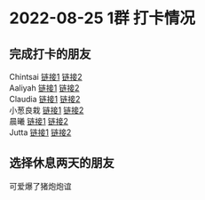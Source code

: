 # 2022-08-25 1群 打卡情况
## 完成打卡的朋友
Chintsai [链接1](http://mmbiz.qpic.cn/mmbiz_jpg/fKBOEML39zpQ6zuajHYVAlKqkPoFVMiaGvpwmTIIC0onUOLnUp2yvIBc0YxsBB6wd3KAbTrbu9qZVdTQKdbACew/0) [链接2](http://mmbiz.qpic.cn/mmbiz_jpg/fKBOEML39zpQ6zuajHYVAlKqkPoFVMiaGKCMOfyKo97dic3DWZ2zJhzFjDAZicYJGnBzHGiaEPV91CHCSwCCcO8BPQ/0) <br>Aaliyah [链接1](http://mmbiz.qpic.cn/mmbiz_jpg/aBaDwGIjEcEkhPz9EOic9bVaPgqbWSv0uwpUHHdeNRGtjMfMjNQxriaHL2fpFlmytxl7dvyZIepI03dZHnF56Brw/0) [链接2](http://mmbiz.qpic.cn/mmbiz_jpg/aBaDwGIjEcEkhPz9EOic9bVaPgqbWSv0uNaKLR5yicWBrzSicn8WemAAhhEJhaO5MdcHSn33m3rBcvScYNbdqGP9Q/0) <br>Claudia [链接1](http://mmbiz.qpic.cn/mmbiz_jpg/EqM704vBbWAc4ErJLO6icPZ2vppYhN66Z8iaVZ33U0XXrKLTzBG4HYXiaVOIOrwC0gKgBPcIAL7ccbibV7cEr9m3dQ/0) [链接2](http://mmbiz.qpic.cn/mmbiz_jpg/EqM704vBbWAc4ErJLO6icPZ2vppYhN66ZDzJ4Xuspt6ZzZKqphKl1rFsNzfKic8eK0icsnFIAs86QgvlXiaX47WKiag/0) <br>小葱良栽 [链接1](http://mmbiz.qpic.cn/mmbiz_jpg/rlzCzCGMBEqRE9uicgiabicVDziaDibIicvSu2dwHk8ibyEOicZEaGuAZSD5VZbwicX46U0597HteefV2CaVn9OFTTTFjtg/0) [链接2](http://mmbiz.qpic.cn/mmbiz_jpg/rlzCzCGMBEqRE9uicgiabicVDziaDibIicvSu24qXYQYz6EwskZWNtKhul1iaG8zsL1vzyYXwiaKibXaGlpycoefvsuFlug/0) <br>晨曦 [链接1](http://mmbiz.qpic.cn/mmbiz_jpg/4rYayDxu0jWmlBV08zH3iaFwg8O4Oyrj9zfmmCZ6w0XyJITT2YibCAEIibf51ib1bic4vPDeWC1NuTMMqYfssVQic0jQ/0) [链接2](http://mmbiz.qpic.cn/mmbiz_jpg/4rYayDxu0jWmlBV08zH3iaFwg8O4Oyrj9cicP6bpIiaHPicOmhOyb3bQ63mPU4op2oLuJHWqFSVqBibq36V4cOE0N5Q/0) <br>Jutta [链接1](http://mmbiz.qpic.cn/mmbiz_jpg/VX3QEib83oGwXKCGjKwQZTnJMlhsdibY3myjFhvqxmGLbgDXCXxGK9EsdCU40nXKzFlUEShTuRqR2yxcqOO0KEMA/0) [链接2](http://mmbiz.qpic.cn/mmbiz_jpg/VX3QEib83oGwXKCGjKwQZTnJMlhsdibY3m2yWU04HcWd1rvvEiaq98DOcffKwEMYVWibexeGKiakG9ouyCcPjQibUodw/0) <br>
## 选择休息两天的朋友
可爱爆了猪炮炮谊

